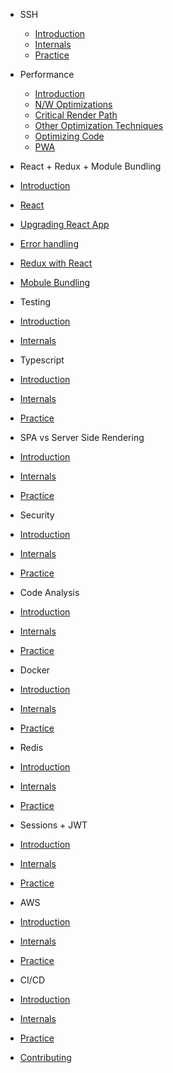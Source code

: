 - SSH

  - [Introduction](ssh/intro_ssh.md)
  - [Internals](ssh/internals_ssh.md)
  - [Practice](ssh/practice_ssh.md)

- Performance

  - [Introduction](performance/intro_performance.md)
  - [N/W Optimizations](performance/network_performance.md)
  - [Critical Render Path](performance/path_performance.md)
  - [Other Optimization Techniques](performance/others.md)
  - [Optimizing Code](performance/code.md)
  - [PWA](performance/pwa.md)

-  React + Redux + Module Bundling

  - [Introduction](react/intro_react.md)
  - [React](react/react.md)
  - [Upgrading React App](react/upgrade_react.md)
  - [Error handling](react/error_handling.md)
  - [Redux with React](react/redux.md)
  - [Mobule Bundling](react/webpack.md)

-  Testing

  - [Introduction](testing/intro.md)
  - [Internals](testing/internals.md)

-  Typescript

  - [Introduction](intro_performance.md)
  - [Internals](internals_performance.md)
  - [Practice](practice_performance.md)

-  SPA vs Server Side Rendering

  - [Introduction](intro_performance.md)
  - [Internals](internals_performance.md)
  - [Practice](practice_performance.md)

-  Security

  - [Introduction](intro_performance.md)
  - [Internals](internals_performance.md)
  - [Practice](practice_performance.md)

-  Code Analysis

  - [Introduction](intro_performance.md)
  - [Internals](internals_performance.md)
  - [Practice](practice_performance.md)

-  Docker

  - [Introduction](intro_performance.md)
  - [Internals](internals_performance.md)
  - [Practice](practice_performance.md)

-  Redis

  - [Introduction](intro_performance.md)
  - [Internals](internals_performance.md)
  - [Practice](practice_performance.md)

-  Sessions + JWT

  - [Introduction](intro_performance.md)
  - [Internals](internals_performance.md)
  - [Practice](practice_performance.md)

-  AWS

  - [Introduction](intro_performance.md)
  - [Internals](internals_performance.md)
  - [Practice](practice_performance.md)

-  CI/CD

  - [Introduction](intro_performance.md)
  - [Internals](internals_performance.md)
  - [Practice](practice_performance.md)

- [Contributing](contribution/index.md)
